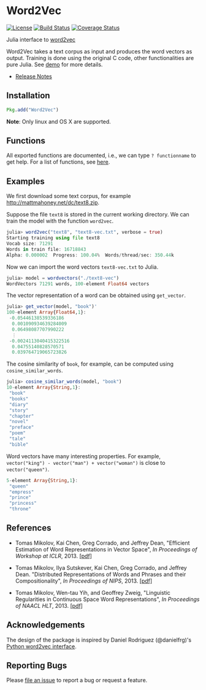 # Word2Vec

[![License](http://img.shields.io/badge/license-MIT-brightgreen.svg?style=flat)](LICENSE.md)
[![Build Status](https://travis-ci.org/JuliaText/Word2Vec.jl.svg?branch=master)](https://travis-ci.org/JuliaText/Word2Vec.jl)
[![Coverage Status](https://coveralls.io/repos/github/JuliaText/Word2Vec.jl/badge.svg?branch=master)](https://coveralls.io/github/JuliaText/Word2Vec.jl?branch=master)


Julia interface to [word2vec](https://code.google.com/p/word2vec/)

Word2Vec takes a text corpus as input and produces the word vectors as
output. Training is done using the original C code, other
functionalities are pure Julia. See [demo](http://nbviewer.ipython.org/github/JuliaText/Word2Vec.jl/blob/master/examples/demo.ipynb) for more details.

* [Release Notes](https://github.com/JuliaText/Word2Vec.jl/blob/master/NEWS.md)

## Installation

```julia
Pkg.add("Word2Vec")
```

**Note**: Only linux and OS X are supported.

## Functions

All exported functions are documented, i.e., we can type `? functionname`
to get help. For a list of functions, see [here](https://github.com/JuliaText/Word2Vec.jl/blob/master/doc/README.md).

## Examples

We first download some text corpus, for example http://mattmahoney.net/dc/text8.zip.

Suppose the file ``text8`` is stored in the current working directory.
We can train the model with the function ``word2vec``.

```julia
julia> word2vec("text8", "text8-vec.txt", verbose = true)
Starting training using file text8
Vocab size: 71291
Words in train file: 16718843
Alpha: 0.000002  Progress: 100.04%  Words/thread/sec: 350.44k  
```

Now we can import the word vectors ``text8-vec.txt`` to Julia.

```julia
julia> model = wordvectors("./text8-vec")
WordVectors 71291 words, 100-element Float64 vectors
```

The vector representation of a word can be obtained using
``get_vector``.

```julia
julia> get_vector(model, "book")'
100-element Array{Float64,1}:
 -0.05446138539336186
  0.001090934639284009
  0.06498087707990222
  ⋮
 -0.0024113040415322516
  0.04755140828570571
  0.039764719065723826
```

The cosine similarity of ``book``, for example, can be computed using
``cosine_similar_words``.

```julia
julia> cosine_similar_words(model, "book")
10-element Array{String,1}:
 "book"
 "books"
 "diary"
 "story"
 "chapter"
 "novel"
 "preface"
 "poem"
 "tale"
 "bible"
```

Word vectors have many interesting properties. For example, 
``vector("king") - vector("man") + vector("woman")`` is close to
``vector("queen")``.

```julia
5-element Array{String,1}:
 "queen"
 "empress"
 "prince"
 "princess"
 "throne"
```

## References

- Tomas Mikolov, Kai Chen, Greg Corrado, and Jeffrey Dean,
  "Efficient Estimation of Word Representations in Vector Space",
  *In Proceedings of Workshop at ICLR*, 2013.
  [[pdf]](http://arxiv.org/pdf/1301.3781.pdf)

- Tomas Mikolov, Ilya Sutskever, Kai Chen, Greg Corrado, and Jeffrey Dean.
  "Distributed Representations of Words and Phrases and their
  Compositionality", *In Proceedings of NIPS*, 2013.
  [[pdf]](http://arxiv.org/pdf/1310.4546.pdf)

- Tomas Mikolov, Wen-tau Yih, and Geoffrey Zweig,
  "Linguistic Regularities in Continuous Space Word Representations",
  *In Proceedings of NAACL HLT*, 2013.
  [[pdf]](http://research.microsoft.com/pubs/189726/rvecs.pdf)

## Acknowledgements

The design of the package is inspired by Daniel Rodriguez
(@danielfrg)'s
[Python word2vec interface](https://github.com/danielfrg/word2vec).

## Reporting Bugs

Please [file an issue](https://github.com/JuliaText/Word2Vec.jl/issues/new) to report a bug or request a feature.
